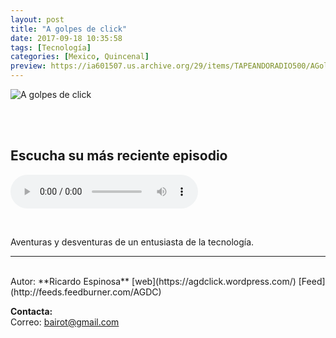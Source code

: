 ```yaml
---
layout: post
title: "A golpes de click"
date: 2017-09-18 10:35:58
tags: [Tecnología]
categories: [Mexico, Quincenal]
preview: https://ia601507.us.archive.org/29/items/TAPEANDORADIO500/AGolpesDeClick300-RicardoEspinosa.png
---
```


![A golpes de click](https://ia601507.us.archive.org/29/items/TAPEANDORADIO500/AGolpesDeClick500-RicardoEspinosa.png)

<br/>
<br/>

## Escucha su más reciente episodio

<!--reproductor-feed=http://feeds.feedburner.com/AGDC-->
<!--reproductor-start-->
<audio id="audio" preload="auto" controls="" src="https://media.whooshkaa.com/podcasts/2252/episodes/c3b9a7-agdc-009.mp3?id=245436"></audio>
<!--reproductor-end-->

<br>

Aventuras y desventuras de un entusiasta de la tecnología.

_ _ _

<br>
Autor: **Ricardo Espinosa**  
[web](https://agdclick.wordpress.com/)  
[Feed](http://feeds.feedburner.com/AGDC)  


**Contacta:**  
Correo: [bairot@gmail.com](mailto:bairot@gmail.com)  
